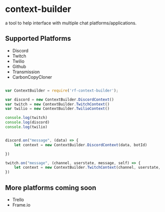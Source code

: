 # context-builder

a tool to help interface with multiple chat platforms/applications.

## Supported Platforms
- Discord
- Twitch
- Twilio
- Github
- Transmission
- CarbonCopyCloner
 
```javascript

var ContextBuilder = require('rf-context-builder');

var discord = new ContextBuilder.DiscordContext()
var twitch = new ContextBuilder.TwitchContext()
var twilio = new ContextBuilder.TwilioContext()

console.log(twitch)
console.log(discord)
console.log(twilio)


discord.on("message", (data) => {
	let context = new ContextBuilder.DiscordContext(data, botId)

})

twitch.on("message", (channel, userstate, message, self) => {
	let context = new ContextBuilder.TwitchContext(channel, userstate, message, botUsername)
})


```

## More platforms coming soon

- Trello
- Frame.io